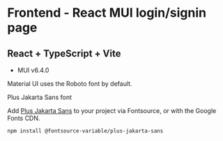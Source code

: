 # Frontend - React MUI login/signin page

## React + TypeScript + Vite

- MUI v6.4.0

Material UI uses the Roboto font by default.

Plus Jakarta Sans font

Add [Plus Jakarta Sans](https://fonts.google.com/specimen/Plus+Jakarta+Sans) to your project via Fontsource, or with the Google Fonts CDN.

```terminal
npm install @fontsource-variable/plus-jakarta-sans
```
